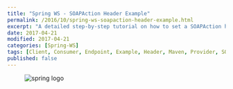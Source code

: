 ```yaml
---
title: "Spring WS - SOAPAction Header Example"
permalink: /2016/10/spring-ws-soapaction-header-example.html
excerpt: "A detailed step-by-step tutorial on how to set a SOAPAction header on a web service request using Spring-WS and Spring Boot."
date: 2017-04-21
modified: 2017-04-21
categories: [Spring-WS]
tags: [Client, Consumer, Endpoint, Example, Header, Maven, Provider, SOAPAction, Spring, Spring Boot, Spring Web Services, Spring-WS, Tutorial]
published: false
---
```


<figure>
    <img src="{{ site.url }}/assets/images/logos/spring-logo.jpg" alt="spring logo" class="logo">
</figure>